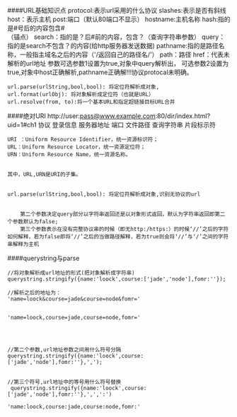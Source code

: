 ####URL基础知识点
    protocol:表示url采用的什么协议
    slashes:表示是否有斜线
    host：表示主机
    post:端口（默认80端口不显示）
    hostname:主机名称
    hash:指的是#号后的内容包含#<br>（锚点）
    search：指的是？后#前的内容，包含？（查询字符串参数）
    query：指的是search不包含？的内容(给http服务器发送数据)
    pathname:指的是路径名称，一般指主域名之后的内容（'/返回自己的路径名/'）
    path：路径
    href：代表未解析的url地址
            参数可选参数1设置为true,对象中query解析出，
            可选参数2设置为true,对象中host正确解析,pathname正确解!!!协议protocal未明确。
  
    url.parse(urlString,bool,bool): 将定位符解析成对象,
    url.format(urlObj): 将对象解析成定位符（也就是URL）
    url.resolve(from, to):将一个基本URL和指定超链接目标URL合并


####绝对URI
    http://user:pass@www.example.com:80/dir/index.html?uid=1#ch1
    协议   登录信息  服务器地址     端口  文件路径    查询字符串 片段标示符

    
    URI ：Uniform Resource Identifier，统一资源标识符；
    URL：Uniform Resource Locator，统一资源定位符；
    URN：Uniform Resource Name，统一资源名称。


    其中，URL,URN是URI的子集。


    url.parse(urlString,bool,bool): 将定位符解析成对象,识别无协议的url


        第二个参数决定query部分以字符串返回还是以对象形式返回，默认为字符串返回即第二个参数默认为false;
        第三个参数表示在没有完整协议串的时候（即无http:/https:）的时候‘//’之后的字符如何解释，若为false即将‘//’之后的当做路径解释，若为true则会将‘//’与‘/’之间的字符串解释为主机





####querystring与parse

    //将对象解析成url地址的形式(把对象解析成字符串)
    querystring.stringify({name:'loock',course:['jade','node'],fomr:''});

    //解析之后的地址为：
    'name=loock&course=jade&course=node&fomr='


    'name=loock,course=jade,course=node,fomr='




    //第二个参数,url地址参数之间用什么符号分隔
    querystring.stringify({name:'loock',course:['jade','node'],fomr:''},',');


    //第三个符号,url地址中的等号用什么符号替换
     querystring.stringify({name:'loock',course:['jade','node'],fomr:''},',',':')
    
    'name:loock,course:jade,course:node,fomr:'
    

    





